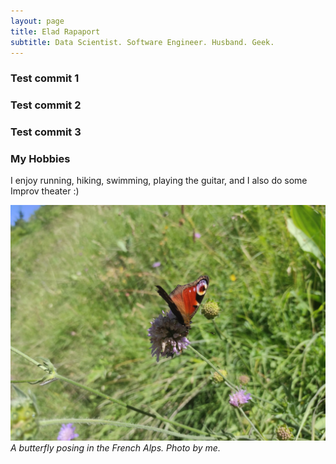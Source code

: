 ```yaml
---
layout: page
title: Elad Rapaport
subtitle: Data Scientist. Software Engineer. Husband. Geek.
---
```


### Test commit 1

### Test commit 2

### Test commit 3

### My Hobbies
I enjoy running, hiking, swimming, playing the guitar, and I also do some Improv theater :)

![Butterfly photo](/assets/img/butterfly.jpeg)
*A butterfly posing in the French Alps. Photo by me.*  
